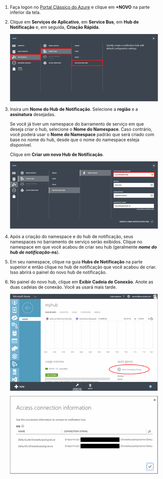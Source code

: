 

1. Faça logon no [Portal Clássico do Azure](https://manage.windowsazure.com/) e clique em **+NOVO** na parte inferior da tela.

2. Clique em **Serviços de Aplicativo**, em **Service Bus**, em **Hub de Notificação** e, em seguida, **Criação Rápida**.

   	![](./media/notification-hubs-portal-create-new-hub/notification-hubs-create-from-portal.png)


3. Insira um **Nome do Hub de Notificação**. Selecione a **região** e a **assinatura** desejadas.
 
	Se você já tiver um namespace do barramento de serviço em que deseja criar o hub, selecione o **Nome do Namespace**. Caso contrário, você poderá usar o **Nome do Namespace** padrão que será criado com base no nome do hub, desde que o nome do namespace esteja disponível.

	Clique em **Criar um novo Hub de Notificação**.

   	![Definir propriedades do hub de notificação](./media/notification-hubs-portal-create-new-hub/notification-hubs-create-from-portal2.png)

4. Após a criação do namespace e do hub de notificação, seus namespaces no barramento de serviço serão exibidos. Clique no namespace em que você acabou de criar seu hub (geralmente ***nome do hub de notificação*-ns**).

5. Em seu namespace, clique na guia **Hubs de Notificação** na parte superior e então clique no hub de notificação que você acabou de criar. Isso abrirá o painel do novo hub de notificação.

6. No painel do novo hub, clique em **Exibir Cadeia de Conexão**. Anote as duas cadeias de conexão. Você as usará mais tarde.

   	![](./media/notification-hubs-portal-create-new-hub/notification-hubs-view-connection-strings.png)

	![](./media/notification-hubs-portal-create-new-hub/notification-hubs-connection-strings.png)

<!---HONumber=AcomDC_1210_2015-->